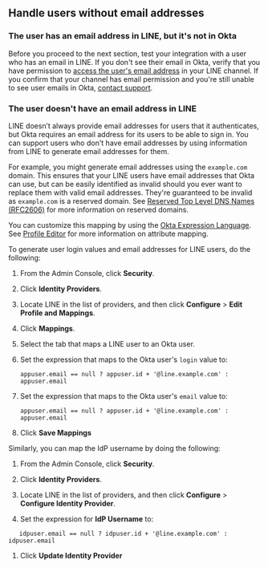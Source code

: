 ## Handle users without email addresses

### The user has an email address in LINE, but it's not in Okta

Before you proceed to the next section, test your integration with a user who has an email in LINE. If you don't see their email in Okta, verify that you have permission to [access the user's email address](https://developers.line.biz/en/docs/line-login/integrate-line-login/#applying-for-email-permission) in your LINE channel. If you confirm that your channel has email permission and you're still unable to see user emails in Okta, [contact support](https://support.okta.com/help/s/opencase).

### The user doesn't have an email address in LINE

LINE doesn’t always provide email addresses for users that it authenticates, but Okta requires an email address for its users to be able to sign in. You can support users who don't have email addresses by using information from LINE to generate email addresses for them.

For example, you might generate email addresses using the `example.com` domain. This ensures that your LINE users have email addresses that Okta can use, but can be easily identified as invalid should you ever want to replace them with valid email addresses. They're guaranteed to be invalid as `example.com` is a reserved domain. See [Reserved Top Level DNS Names (RFC2606)](https://datatracker.ietf.org/doc/html/rfc2606) for more information on reserved domains.

You can customize this mapping by using the [Okta Expression Language](/docs/reference/okta-expression-language/). See [Profile Editor](https://help.okta.com/okta_help.htm?id=ext_app_map) for more information on attribute mapping.

To generate user login values and email addresses for LINE users, do the following:

1. From the Admin Console, click **Security**.

1. Click **Identity Providers**.

1. Locate LINE in the list of providers, and then click **Configure** > **Edit Profile and Mappings**.

1. Click **Mappings**.

1. Select the tab that maps a LINE user to an Okta user.

1. Set the expression that maps to the Okta user's `login` value to:
   ```
   appuser.email == null ? appuser.id + '@line.example.com' : appuser.email
   ```

1. Set the expression that maps to the Okta user's `email` value to:
   ```
   appuser.email == null ? appuser.id + '@line.example.com' : appuser.email
   ```

1. Click **Save Mappings**

Similarly, you can map the IdP username by doing the following:

1. From the Admin Console, click **Security**.

1. Click **Identity Providers**.

1. Locate LINE in the list of providers, and then click **Configure** > **Configure Identity Provider**.

1. Set the expression for **IdP Username** to: 
```
   idpuser.email == null ? idpuser.id + '@line.example.com' : idpuser.email
```

1. Click **Update Identity Provider**
